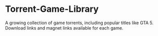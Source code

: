 # Torrent-Game-Library
A growing collection of game torrents, including popular titles like GTA 5. Download links and magnet links available for each game.
